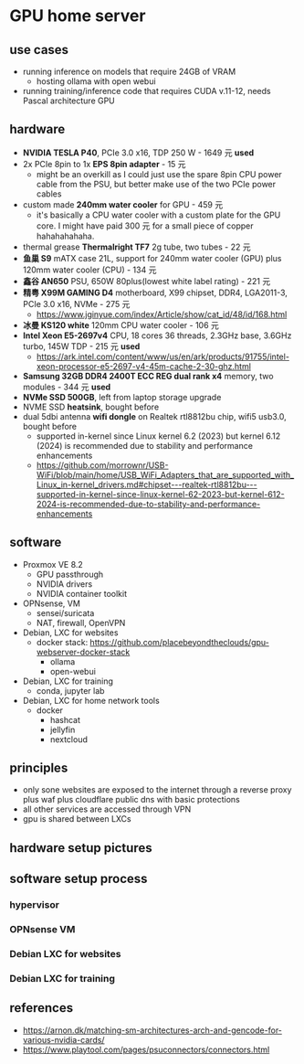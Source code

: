 # GPU home server

## use cases

- running inference on models that require 24GB of VRAM
  - hosting ollama with open webui
- running training/inference code that requires CUDA v.11-12, needs Pascal architecture GPU

## hardware

- **NVIDIA TESLA P40**, PCIe 3.0 x16, TDP 250 W - 1649 元 **used**
- 2x PCIe 8pin to 1x **EPS 8pin adapter** - 15 元
  - might be an overkill as I could just use the spare 8pin CPU power cable from the PSU, but better make use of the two PCIe power cables
- custom made **240mm water cooler** for GPU - 459 元
  - it's basically a CPU water cooler with a custom plate for the GPU core. I might have paid 300 元 for a small piece of copper hahahahahaha.
- thermal grease **Thermalright TF7** 2g tube, two tubes - 22 元
- **鱼巢 S9** mATX case 21L, support for 240mm water cooler (GPU) plus 120mm water cooler (CPU) - 134 元
- **鑫谷 AN650** PSU, 650W 80plus(lowest white label rating) - 221 元
- **精粤 X99M GAMING D4** motherboard, X99 chipset, DDR4, LGA2011-3, PCIe 3.0 x16, NVMe - 275 元
  - https://www.jginyue.com/index/Article/show/cat_id/48/id/168.html
- **冰曼 KS120 white** 120mm CPU water cooler - 106 元
- **Intel Xeon E5-2697v4** CPU, 18 cores 36 threads, 2.3GHz base, 3.6GHz turbo, 145W TDP - 215 元 **used**
  - https://ark.intel.com/content/www/us/en/ark/products/91755/intel-xeon-processor-e5-2697-v4-45m-cache-2-30-ghz.html
- **Samsung 32GB DDR4 2400T ECC REG dual rank x4** memory, two modules - 344 元 **used**
- **NVMe SSD 500GB**, left from laptop storage upgrade
- NVME SSD **heatsink**, bought before
- dual 5dbi antenna **wifi dongle** on Realtek rtl8812bu chip, wifi5 usb3.0, bought before
  - supported in-kernel since Linux kernel 6.2 (2023) but kernel 6.12 (2024) is recommended due to stability and performance enhancements
  - https://github.com/morrownr/USB-WiFi/blob/main/home/USB_WiFi_Adapters_that_are_supported_with_Linux_in-kernel_drivers.md#chipset---realtek-rtl8812bu---supported-in-kernel-since-linux-kernel-62-2023-but-kernel-612-2024-is-recommended-due-to-stability-and-performance-enhancements

## software

- Proxmox VE 8.2
  - GPU passthrough
  - NVIDIA drivers
  - NVIDIA container toolkit
- OPNsense, VM
  - sensei/suricata
  - NAT, firewall, OpenVPN
- Debian, LXC for websites
  - docker stack: https://github.com/placebeyondtheclouds/gpu-webserver-docker-stack
    - ollama
    - open-webui
- Debian, LXC for training
  - conda, jupyter lab
- Debian, LXC for home network tools
  - docker
    - hashcat
    - jellyfin
    - nextcloud

## principles

- only sone websites are exposed to the internet through a reverse proxy plus waf plus cloudflare public dns with basic protections
- all other services are accessed through VPN
- gpu is shared between LXCs

## hardware setup pictures

## software setup process

### hypervisor

### OPNsense VM

### Debian LXC for websites

### Debian LXC for training

## references

- https://arnon.dk/matching-sm-architectures-arch-and-gencode-for-various-nvidia-cards/
- https://www.playtool.com/pages/psuconnectors/connectors.html
